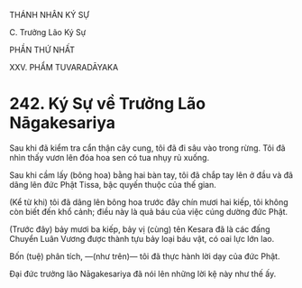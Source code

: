 THÁNH NHÂN KÝ SỰ

C. Trưởng Lão Ký Sự

PHẦN THỨ NHẤT

XXV. PHẨM TUVARADĀYAKA

# 242. Ký Sự về Trưởng Lão Nāgakesariya

Sau khi đã kiểm tra cẩn thận cây cung, tôi đã đi sâu vào trong rừng. Tôi đã nhìn thấy vươn lên đóa hoa sen có tua nhụy rủ xuống.

Sau khi cầm lấy (bông hoa) bằng hai bàn tay, tôi đã chắp tay lên ở đầu và đã dâng lên đức Phật Tissa, bậc quyến thuộc của thế gian.

(Kể từ khi) tôi đã dâng lên bông hoa trước đây chín mươi hai kiếp, tôi không còn biết đến khổ cảnh; điều này là quả báu của việc cúng dường đức Phật.

(Trước đây) bảy mươi ba kiếp, bảy vị (cùng) tên Kesara đã là các đấng Chuyển Luân Vương được thành tựu bảy loại báu vật, có oai lực lớn lao.

Bốn (tuệ) phân tích, ―(như trên)― tôi đã thực hành lời dạy của đức Phật.

Đại đức trưởng lão Nāgakesariya đã nói lên những lời kệ này như thế ấy.
